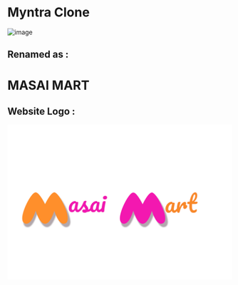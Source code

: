 # Myntra Clone

![image](https://1000logos.net/wp-content/uploads/2022/08/Myntra-Logo-768x432.png)

## Renamed as :

# MASAI MART

## Website Logo :

![image](./backend/images/mainLogo.png)
